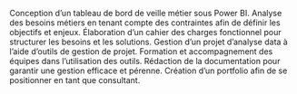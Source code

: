 Conception d’un tableau de bord de veille métier sous Power BI.
Analyse des besoins métiers en tenant compte des contraintes afin de définir les objectifs et enjeux.
Élaboration d’un cahier des charges fonctionnel pour structurer les besoins et les solutions.
Gestion d’un projet d’analyse data à l’aide d’outils de gestion de projet.
Formation et accompagnement des équipes dans l’utilisation des outils.
Rédaction de la documentation pour garantir une gestion efficace et pérenne.
Création d’un portfolio afin de se positionner en tant que consultant.

